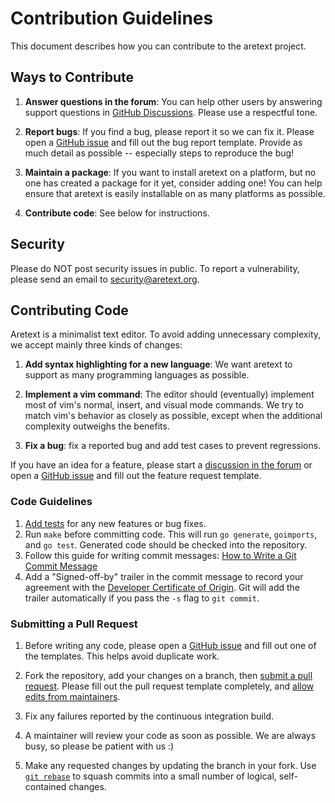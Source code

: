 # Contribution Guidelines

This document describes how you can contribute to the aretext project.

## Ways to Contribute

1. **Answer questions in the forum**:  You can help other users by answering support questions in [GitHub Discussions](https://github.com/aretext/aretext/discussions). Please use a respectful tone.

2. **Report bugs**: If you find a bug, please report it so we can fix it.  Please open a [GitHub issue](https://github.com/aretext/aretext/issues) and fill out the bug report template.  Provide as much detail as possible -- especially steps to reproduce the bug!

3. **Maintain a package**: If you want to install aretext on a platform, but no one has created a package for it yet, consider adding one!  You can help ensure that aretext is easily installable on as many platforms as possible.

4. **Contribute code**: See below for instructions.


## Security

Please do NOT post security issues in public.  To report a vulnerability, please send an email to [security@aretext.org](mailto:security@aretext.org).


## Contributing Code

Aretext is a minimalist text editor.  To avoid adding unnecessary complexity, we accept mainly three kinds of changes:

1. **Add syntax highlighting for a new language**: We want aretext to support as many programming languages as possible.

2. **Implement a vim command**: The editor should (eventually) implement most of vim's normal, insert, and visual mode commands.  We try to match vim's behavior as closely as possible, except when the additional complexity outweighs the benefits.

3. **Fix a bug**: fix a reported bug and add test cases to prevent regressions.

If you have an idea for a feature, please start a [discussion in the forum](https://github.com/aretext/aretext/discussions) or open a [GitHub issue](https://github.com/aretext/aretext/issues) and fill out the feature request template.


### Code Guidelines

1. [Add tests](https://golang.org/pkg/testing/) for any new features or bug fixes.
2. Run `make` before committing code.  This will run `go generate`, `goimports`, and `go test`.  Generated code should be checked into the repository.
3. Follow this guide for writing commit messages: [How to Write a Git Commit Message](https://chris.beams.io/posts/git-commit/)
4. Add a "Signed-off-by" trailer in the commit message to record your agreement with the [Developer Certificate of Origin](https://developercertificate.org/).  Git will add the trailer automatically if you pass the `-s` flag to `git commit`.


### Submitting a Pull Request

1. Before writing any code, please open a [GitHub issue](https://github.com/aretext/aretext/issues) and fill out one of the templates.  This helps avoid duplicate work.

2. Fork the repository, add your changes on a branch, then [submit a pull request](https://github.com/aretext/aretext/pulls).  Please fill out the pull request template completely, and [allow edits from maintainers](https://docs.github.com/en/github/collaborating-with-issues-and-pull-requests/allowing-changes-to-a-pull-request-branch-created-from-a-fork).

3. Fix any failures reported by the continuous integration build.

4. A maintainer will review your code as soon as possible.  We are always busy, so please be patient with us :)

5. Make any requested changes by updating the branch in your fork.  Use [`git rebase`](https://git-rebase.io/) to squash commits into a small number of logical, self-contained changes.
